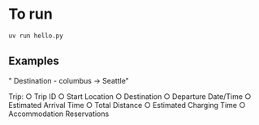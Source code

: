 # To run

```bash
uv run hello.py
```


## Examples

" Destination - columbus -> Seattle"


Trip:
○ Trip ID
○ Start Location
○ Destination
○ Departure Date/Time
○ Estimated Arrival Time
○ Total Distance
○ Estimated Charging Time
○ Accommodation Reservations
